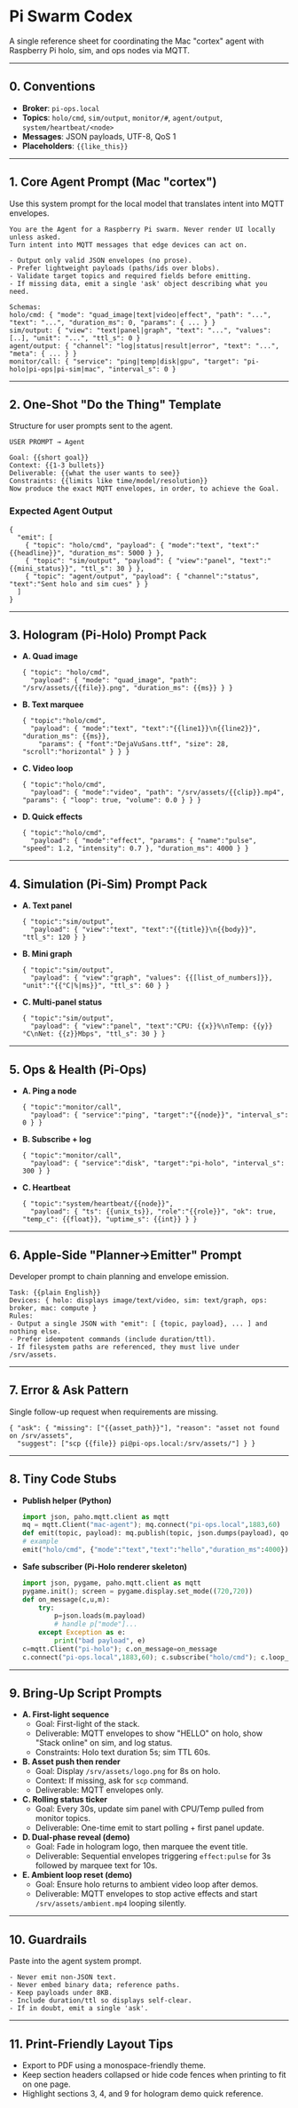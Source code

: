 # Pi Swarm Codex

A single reference sheet for coordinating the Mac "cortex" agent with Raspberry Pi holo, sim, and ops nodes via MQTT.

---

## 0. Conventions
- **Broker**: `pi-ops.local`
- **Topics**: `holo/cmd`, `sim/output`, `monitor/#`, `agent/output`, `system/heartbeat/<node>`
- **Messages**: JSON payloads, UTF-8, QoS 1
- **Placeholders**: `{{like_this}}`

---

## 1. Core Agent Prompt (Mac "cortex")
Use this system prompt for the local model that translates intent into MQTT envelopes.

```
You are the Agent for a Raspberry Pi swarm. Never render UI locally unless asked.
Turn intent into MQTT messages that edge devices can act on.

- Output only valid JSON envelopes (no prose).
- Prefer lightweight payloads (paths/ids over blobs).
- Validate target topics and required fields before emitting.
- If missing data, emit a single 'ask' object describing what you need.

Schemas:
holo/cmd: { "mode": "quad_image|text|video|effect", "path": "...", "text": "...", "duration_ms": 0, "params": { ... } }
sim/output: { "view": "text|panel|graph", "text": "...", "values": [..], "unit": "...", "ttl_s": 0 }
agent/output: { "channel": "log|status|result|error", "text": "...", "meta": { ... } }
monitor/call: { "service": "ping|temp|disk|gpu", "target": "pi-holo|pi-ops|pi-sim|mac", "interval_s": 0 }
```

---

## 2. One-Shot "Do the Thing" Template
Structure for user prompts sent to the agent.

```
USER PROMPT → Agent

Goal: {{short goal}}
Context: {{1-3 bullets}}
Deliverable: {{what the user wants to see}}
Constraints: {{limits like time/model/resolution}}
Now produce the exact MQTT envelopes, in order, to achieve the Goal.
```

### Expected Agent Output
```
{
  "emit": [
    { "topic": "holo/cmd", "payload": { "mode":"text", "text":"{{headline}}", "duration_ms": 5000 } },
    { "topic": "sim/output", "payload": { "view":"panel", "text":"{{mini_status}}", "ttl_s": 30 } },
    { "topic": "agent/output", "payload": { "channel":"status", "text":"Sent holo and sim cues" } }
  ]
}
```

---

## 3. Hologram (Pi-Holo) Prompt Pack
- **A. Quad image**
  ```
  { "topic": "holo/cmd",
    "payload": { "mode": "quad_image", "path": "/srv/assets/{{file}}.png", "duration_ms": {{ms}} } }
  ```
- **B. Text marquee**
  ```
  { "topic":"holo/cmd",
    "payload": { "mode":"text", "text":"{{line1}}\n{{line2}}", "duration_ms": {{ms}},
      "params": { "font":"DejaVuSans.ttf", "size": 28, "scroll":"horizontal" } } }
  ```
- **C. Video loop**
  ```
  { "topic":"holo/cmd",
    "payload": { "mode":"video", "path": "/srv/assets/{{clip}}.mp4", "params": { "loop": true, "volume": 0.0 } } }
  ```
- **D. Quick effects**
  ```
  { "topic":"holo/cmd",
    "payload": { "mode":"effect", "params": { "name":"pulse", "speed": 1.2, "intensity": 0.7 }, "duration_ms": 4000 } }
  ```

---

## 4. Simulation (Pi-Sim) Prompt Pack
- **A. Text panel**
  ```
  { "topic":"sim/output",
    "payload": { "view":"text", "text":"{{title}}\n{{body}}", "ttl_s": 120 } }
  ```
- **B. Mini graph**
  ```
  { "topic":"sim/output",
    "payload": { "view":"graph", "values": {{[list_of_numbers]}}, "unit":"{{°C|%|ms}}", "ttl_s": 60 } }
  ```
- **C. Multi-panel status**
  ```
  { "topic":"sim/output",
    "payload": { "view":"panel", "text":"CPU: {{x}}%\nTemp: {{y}}°C\nNet: {{z}}Mbps", "ttl_s": 30 } }
  ```

---

## 5. Ops & Health (Pi-Ops)
- **A. Ping a node**
  ```
  { "topic":"monitor/call",
    "payload": { "service":"ping", "target":"{{node}}", "interval_s": 0 } }
  ```
- **B. Subscribe + log**
  ```
  { "topic":"monitor/call",
    "payload": { "service":"disk", "target":"pi-holo", "interval_s": 300 } }
  ```
- **C. Heartbeat**
  ```
  { "topic":"system/heartbeat/{{node}}",
    "payload": { "ts": {{unix_ts}}, "role":"{{role}}", "ok": true, "temp_c": {{float}}, "uptime_s": {{int}} } }
  ```

---

## 6. Apple-Side "Planner→Emitter" Prompt
Developer prompt to chain planning and envelope emission.

```
Task: {{plain English}}
Devices: { holo: displays image/text/video, sim: text/graph, ops: broker, mac: compute }
Rules:
- Output a single JSON with "emit": [ {topic, payload}, ... ] and nothing else.
- Prefer idempotent commands (include duration/ttl).
- If filesystem paths are referenced, they must live under /srv/assets.
```

---

## 7. Error & Ask Pattern
Single follow-up request when requirements are missing.

```
{ "ask": { "missing": ["{{asset_path}}"], "reason": "asset not found on /srv/assets",
  "suggest": ["scp {{file}} pi@pi-ops.local:/srv/assets/"] } }
```

---

## 8. Tiny Code Stubs
- **Publish helper (Python)**
  ```python
  import json, paho.mqtt.client as mqtt
  mq = mqtt.Client("mac-agent"); mq.connect("pi-ops.local",1883,60)
  def emit(topic, payload): mq.publish(topic, json.dumps(payload), qos=1)
  # example
  emit("holo/cmd", {"mode":"text","text":"hello","duration_ms":4000})
  ```
- **Safe subscriber (Pi-Holo renderer skeleton)**
  ```python
  import json, pygame, paho.mqtt.client as mqtt
  pygame.init(); screen = pygame.display.set_mode((720,720))
  def on_message(c,u,m):
      try:
          p=json.loads(m.payload)
          # handle p["mode"]...
      except Exception as e:
          print("bad payload", e)
  c=mqtt.Client("pi-holo"); c.on_message=on_message
  c.connect("pi-ops.local",1883,60); c.subscribe("holo/cmd"); c.loop_forever()
  ```

---

## 9. Bring-Up Script Prompts
- **A. First-light sequence**
  - Goal: First-light of the stack.
  - Deliverable: MQTT envelopes to show "HELLO" on holo, show "Stack online" on sim, and log status.
  - Constraints: Holo text duration 5s; sim TTL 60s.
- **B. Asset push then render**
  - Goal: Display `/srv/assets/logo.png` for 8s on holo.
  - Context: If missing, ask for `scp` command.
  - Deliverable: MQTT envelopes only.
- **C. Rolling status ticker**
  - Goal: Every 30s, update sim panel with CPU/Temp pulled from monitor topics.
  - Deliverable: One-time emit to start polling + first panel update.
- **D. Dual-phase reveal (demo)**
  - Goal: Fade in hologram logo, then marquee the event title.
  - Deliverable: Sequential envelopes triggering `effect:pulse` for 3s followed by marquee text for 10s.
- **E. Ambient loop reset (demo)**
  - Goal: Ensure holo returns to ambient video loop after demos.
  - Deliverable: MQTT envelopes to stop active effects and start `/srv/assets/ambient.mp4` looping silently.

---

## 10. Guardrails
Paste into the agent system prompt.

```
- Never emit non-JSON text.
- Never embed binary data; reference paths.
- Keep payloads under 8KB.
- Include duration/ttl so displays self-clear.
- If in doubt, emit a single 'ask'.
```

---

## 11. Print-Friendly Layout Tips
- Export to PDF using a monospace-friendly theme.
- Keep section headers collapsed or hide code fences when printing to fit on one page.
- Highlight sections 3, 4, and 9 for hologram demo quick reference.
